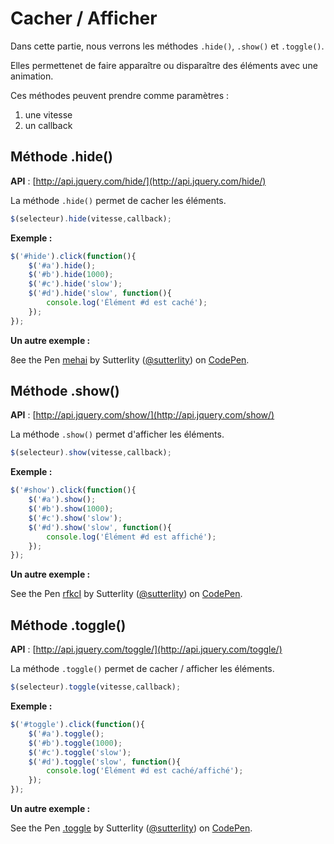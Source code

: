 # Cacher / Afficher

Dans cette partie, nous verrons les méthodes `.hide()`, `.show()` et `.toggle()`.

Elles permettenet de faire apparaître ou disparaître des éléments avec une animation.

Ces méthodes peuvent prendre comme paramètres :
1. une vitesse
2. un callback


## Méthode .hide()

**API** : [http://api.jquery.com/hide/](http://api.jquery.com/hide/)

La méthode `.hide()` permet de cacher les éléments.

```js
$(selecteur).hide(vitesse,callback);
```

**Exemple :**

```js
$('#hide').click(function(){
    $('#a').hide();
    $('#b').hide(1000);
    $('#c').hide('slow');
    $('#d').hide('slow', function(){
        console.log('Élément #d est caché');
    });
});
```

**Un autre exemple :**

<p data-height="180" data-theme-id="7816" data-slug-hash="mehai" data-default-tab="result" class='codepen'>8ee the Pen <a href='http://codepen.io/sutterlity/pen/mehai/'>mehai</a> by Sutterlity (<a href='http://codepen.io/sutterlity'>@sutterlity</a>) on <a href='http://codepen.io'>CodePen</a>.</p>

## Méthode .show()

**API** : [http://api.jquery.com/show/](http://api.jquery.com/show/)

La méthode `.show()` permet d'afficher les éléments.

```js
$(selecteur).show(vitesse,callback);
```

**Exemple :**

```js
$('#show').click(function(){
    $('#a').show();
    $('#b').show(1000);
    $('#c').show('slow');
    $('#d').show('slow', function(){
        console.log('Élément #d est affiché');
    });
});
```

**Un autre exemple :**

<p data-height="180" data-theme-id="7816" data-slug-hash="rfkcI" data-default-tab="result" class='codepen'>See the Pen <a href='http://codepen.io/sutterlity/pen/rfkcI/'>rfkcI</a> by Sutterlity (<a href='http://codepen.io/sutterlity'>@sutterlity</a>) on <a href='http://codepen.io'>CodePen</a>.</p>

## Méthode .toggle()

**API** : [http://api.jquery.com/toggle/](http://api.jquery.com/toggle/)

La méthode `.toggle()` permet de cacher / afficher les éléments.

```js
$(selecteur).toggle(vitesse,callback);
```


**Exemple :**

```js
$('#toggle').click(function(){
    $('#a').toggle();
    $('#b').toggle(1000);
    $('#c').toggle('slow');
    $('#d').toggle('slow', function(){
        console.log('Élément #d est caché/affiché');
    });
});
```

**Un autre exemple :**

<p data-height="180" data-theme-id="7816" data-slug-hash="ycxAC" data-default-tab="result" class='codepen'>See the Pen <a href='http://codepen.io/sutterlity/pen/ycxAC/'>.toggle</a> by Sutterlity (<a href='http://codepen.io/sutterlity'>@sutterlity</a>) on <a href='http://codepen.io'>CodePen</a>.</p>

<script async src="//codepen.io/assets/embed/ei.js"></script>
